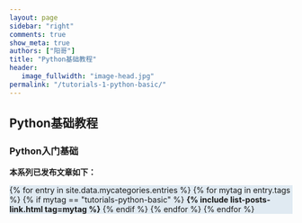 ```yaml
---
layout: page
sidebar: "right"
comments: true
show_meta: true
authors: ["阳哥"]
title: "Python基础教程"
header:
   image_fullwidth: "image-head.jpg"
permalink: "/tutorials-1-python-basic/"
---
```




## Python基础教程

### Python入门基础

**本系列已发布文章如下：**

<div style="background-color:#E0EAF2">

{% for entry in site.data.mycategories.entries %}
{% for mytag in entry.tags %}
{% if mytag == "tutorials-python-basic" %}
<strong>{% include list-posts-link.html tag=mytag %}</strong>
{% endif %}
{% endfor %}
{% endfor %}

</div>
